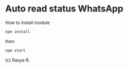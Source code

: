 # Auto read status WhatsApp
How to Install module
```bash
npm install
```
then
```bash
npm start
```

(c) Rasya R.